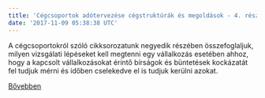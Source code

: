 ```yaml
---
title: 'Cégcsoportok adótervezése cégstruktúrák és megoldások - 4. rész'
date: '2017-11-09 05:38:38 UTC'
---
```


A cégcsoportokról szóló cikksorozatunk negyedik részében összefoglaljuk, milyen vizsgálati lépéseket kell megtenni egy vállalkozás esetében ahhoz, hogy a kapcsolt vállalkozásokat érintő bírságok és büntetések kockázatát fel tudjuk mérni és időben cselekedve el is tudjuk kerülni azokat.


[Bővebben](http://ift.tt/2zum0KQ)
